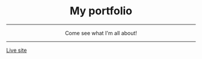 <h1 align="center">
  My portfolio
</h1>

---
<div align="center">
Come see what I'm all about!
</div>

---
<a align="center" href="https://kind-mud-0ce5a3a10.2.azurestaticapps.net/#" target="_blank" rel="noreferrer">Live site</a>


